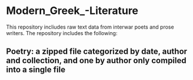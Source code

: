 # Modern_Greek_-Literature
This repository incliudes raw text data from interwar poets and prose writers. The repository includes the following:
## Poetry: a zipped file categorized by date, author and collection, and one by author only compiled into a single file
